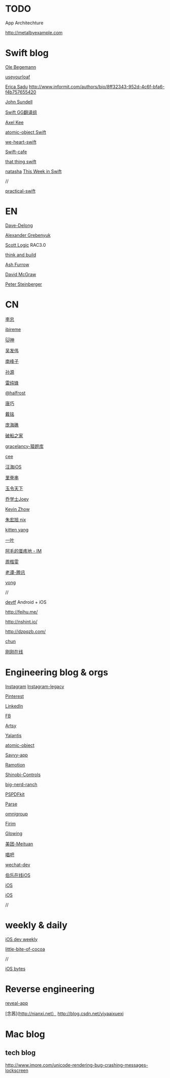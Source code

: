 


# TODO

App Architechture

http://metalbyexample.com

# Swift blog

[Ole Begemann](http://oleb.net)

[useyourloaf](http://useyourloaf.com)

[Erica Sadu](http://ericasadun.com) 
http://www.informit.com/authors/bio/8ff32343-952d-4c6f-bfa6-f4b757655420

[John Sundell](https://www.swiftbysundell.com)

[Swift GG翻译组](http://swift.gg)

[Axel Kee](https://fluffy.es)

[atomic-object Swift](https://spin.atomicobject.com/platforms-languages/swift/)

[we-heart-swift](https://www.weheartswift.com)

[Swift-cafe](http://swiftcafe.io)

[that thing swift](https://thatthinginswift.com)

[natasha](https://www.natashatherobot.com/)
[This Week in Swift](https://swiftnews.curated.co)

//

[practical-swift](http://practicalswift.com)

[](http://swiftsandbox.io)

# EN

[Dave-Delong](https://davedelong.com/blog/)

[Alexander Grebenyuk](https://kean.github.io/)

[Scott Logic](http://blog.scottlogic.com)  RAC3.0

[think and build](http://www.thinkandbuild.it)

[Ash Furrow](http://ashfurrow.com) 

[David McGraw](http://www.xmcgraw.com/)

[Peter Steinberger](http://petersteinberger.com)

[](http://www.smileykeith.com)

# CN

[李忠](http://limboy.me)

[ibireme](http://blog.ibireme.com)

[🐱神](http://www.onevcat.com)

[吴发伟](http://casatwy.com)

[南峰子](http://southpeak.github.io)

[孙源](http://blog.sunnyxx.com/)

[雷纯锋](http://blog.leichunfeng.com)

[@halfrost](https://github.com/halfrost/Halfrost-Field)

[唐巧](http://www.devtang.com)

[戴铭](http://www.starming.com/index.php)

[庞海礁](http://www.olinone.com)

[破船之家](http://beyondvincent.com)

[gracelancy-猿题库](http://gracelancy.com)

[cee](https://blog.cee.moe)

[汪海iOS](http://blog.callmewhy.com)

[里脊串](http://adad184.com)

[玉令天下](http://yulingtianxia.com)

[乔学士Joey](http://joeyio.com)

[Kevin Zhow](http://blog.zhowkev.in/)

[朱宏旭 nix](http://nixzhu.me/)

[kitten yang](http://kittenyang.com/)

[一叶](http://00red.com)

[阿毛的蛋疼地 - IM](http://xiangwangfeng.com)

[周楷雯](http://tips.producter.io)

[老谭-腾讯](http://www.tanhao.me)

[vong](https://medium.com/@vong9262)

//

[devtf](http://www.devtf.cn)  Android + iOS

[](http://supermao.cn)

http://feihu.me/

http://nshint.io/

http://dzpqzb.com/

[chun](http://chun.tips)

[刚刚在线](http://www.superqq.com/)

# Engineering blog & orgs

[Instagram](http://engineering.instagram.com)
[Instagram-legacy](http://instagram-engineering.tumblr.com)

[Pinterest](https://engineering.pinterest.com/blog/open-sourcing-pinremoteimage)

[LinkedIn](http://engineering.linkedin.com/ios)

[FB](https://code.fb.com/category/ios)

[Artsy](http://artsy.github.io)

[Yalantis](https://yalantis.com/blog)

[atomic-object](http://spin.atomicobject.com)

[Savvy-app](https://savvyapps.com/blog)

[Ramotion](https://www.ramotion.com)

[Shinobi-Controls](https://www.shinobicontrols.com/blog)

[big-nerd-ranch](https://www.bignerdranch.com/blog)

[PSPDFkit](https://pspdfkit.com/blog/categories/development/)

[Parse](http://blog.parse.com)

[omnigroup](https://www.omnigroup.com/blog)

[Firim](http://blog.fir.im)

[Glowing](http://tech.glowing.com/cn)

[美团-Meituan](http://tech.meituan.com/)

[唱吧](http://www.iwangke.me)

[wechat-dev]()

[伯乐在线iOS](http://ios.jobbole.com)

[iOS](http://ios-blog.co.uk)

[iOS](http://iosdevelopertips.com)

//

[](http://www.informit.com/articles)
[](https://www.packtpub.com/books/content/blogs)

# weekly & daily

[iOS dev weekly](https://iosdevweekly.com/)

[little-bite-of-cocoa](http://littlebitesofcocoa.com)

//

[iOS bytes](https://twitter.com/iosbytespodcast?lang=en)

# Reverse engineering

[reveal-app](http://revealapp.com/blog)

[念茜](http://nianxi.net）
http://blog.csdn.net/yiyaaixuexi

# Mac blog


## tech blog

http://www.imore.com/unicode-rendering-bug-crashing-messages-lockscreen








